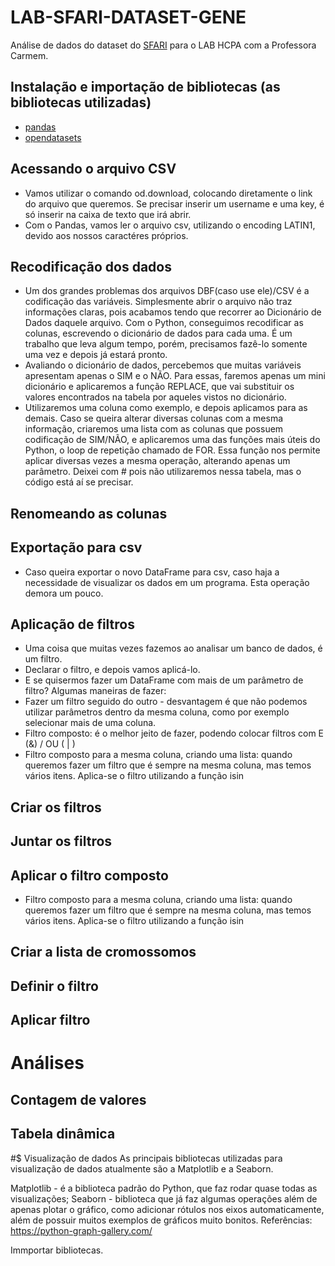 # LAB-SFARI-DATASET-GENE

Análise de dados do dataset do [SFARI](https://gene.sfari.org/) para o LAB HCPA com a Professora Carmem.

## Instalação e importação de bibliotecas (as bibliotecas utilizadas)
* [pandas](https://pandas.pydata.org/)
* [opendatasets](https://pypi.org/project/opendatasets/)
     
## Acessando o arquivo CSV
* Vamos utilizar o comando od.download, colocando diretamente o link do arquivo que queremos. Se precisar inserir um username e uma key, é só inserir na caixa de texto que irá abrir.
* Com o Pandas, vamos ler o arquivo csv, utilizando o encoding LATIN1, devido aos nossos caractéres próprios.

## Recodificação dos dados
* Um dos grandes problemas dos arquivos DBF(caso use ele)/CSV é a codificação das variáveis. Simplesmente abrir o arquivo não traz informações claras, pois acabamos tendo que recorrer ao Dicionário de Dados daquele arquivo. Com o Python, conseguimos recodificar as colunas, escrevendo o dicionário de dados para cada uma. É um trabalho que leva algum tempo, porém, precisamos fazê-lo somente uma vez e depois já estará pronto.
* Avaliando o dicionário de dados, percebemos que muitas variáveis apresentam apenas o SIM e o NÃO. Para essas, faremos apenas um mini dicionário e aplicaremos a função REPLACE, que vai substituir os valores encontrados na tabela por aqueles vistos no dicionário.
* Utilizaremos uma coluna como exemplo, e depois aplicamos para as demais. Caso se queira alterar diversas colunas com a mesma informação, criaremos uma lista com as colunas que possuem codificação de SIM/NÃO, e aplicaremos uma das funções mais úteis do Python, o loop de repetição chamado de FOR.
Essa função nos permite aplicar diversas vezes a mesma operação, alterando apenas um parâmetro.
Deixei com # pois não utilizaremos nessa tabela, mas o código está aí se precisar.

     
## Renomeando as colunas

## Exportação para csv
* Caso queira exportar o novo DataFrame para csv, caso haja a necessidade de visualizar os dados em um programa. Esta operação demora um pouco.
     
## Aplicação de filtros
* Uma coisa que muitas vezes fazemos ao analisar um banco de dados, é um filtro.
* Declarar o filtro, e depois vamos aplicá-lo.
* E se quisermos fazer um DataFrame com mais de um parâmetro de filtro? Algumas maneiras de fazer:
* Fazer um filtro seguido do outro - desvantagem é que não podemos utilizar parâmetros dentro da mesma coluna, como por exemplo selecionar mais de uma coluna.
* Filtro composto: é o melhor jeito de fazer, podendo colocar filtros com E (&) / OU ( | )
* Filtro composto para a mesma coluna, criando uma lista: quando queremos fazer um filtro que é sempre na mesma coluna, mas temos vários itens. Aplica-se o filtro utilizando a função isin

## Criar os filtros

## Juntar os filtros

## Aplicar o filtro composto
* Filtro composto para a mesma coluna, criando uma lista: quando queremos fazer um filtro que é sempre na mesma coluna, mas temos vários itens. Aplica-se o filtro utilizando a função isin

## Criar a lista de cromossomos


## Definir o filtro


## Aplicar filtro


# Análises
  ## Contagem de valores

  ## Tabela dinâmica

#$ Visualização de dados
As principais bibliotecas utilizadas para visualização de dados atualmente são a Matplotlib e a Seaborn.

Matplotlib - é a biblioteca padrão do Python, que faz rodar quase todas as visualizações;
Seaborn - biblioteca que já faz algumas operações além de apenas plotar o gráfico, como adicionar rótulos nos eixos automaticamente, além de possuir muitos exemplos de gráficos muito bonitos.
Referências: https://python-graph-gallery.com/

Immportar bibliotecas.

